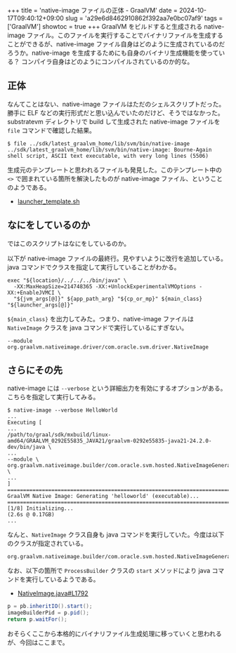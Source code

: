 +++
title = 'native-image ファイルの正体 - GraalVM'
date = 2024-10-17T09:40:12+09:00
slug = 'a29e6d8462910862f392aa7e0bc07af9'
tags = ['GraalVM']
showtoc = true
+++
GraalVM をビルドすると生成される native-image ファイル。このファイルを実行することでバイナリファイルを生成することができるが、native-image ファイル自身はどのように生成されているのだろうか。native-image を生成するためにも自身のバイナリ生成機能を使っている？ コンパイラ自身はどのようにコンパイルされているのか的な。

## 正体

なんてことはない、native-image ファイルはただのシェルスクリプトだった。勝手に ELF などの実行形式だと思い込んでいたのだけど、そうではなかった。substratevm ディレクトリで build して生成された native-image ファイルを `file` コマンドで確認した結果。

```
$ file ../sdk/latest_graalvm_home/lib/svm/bin/native-image
../sdk/latest_graalvm_home/lib/svm/bin/native-image: Bourne-Again shell script, ASCII text executable, with very long lines (5506)
```

生成元のテンプレートと思われるファイルも発見した。このテンプレート中の `<>` で囲まれている箇所を解決したものが native-image ファイル、ということのようである。

- <a href="https://github.com/oracle/graal/blob/master/sdk/mx.sdk/vm/launcher_template.sh" target="_blank">launcher_template.sh</a>

## なにをしているのか

ではこのスクリプトはなにをしているのか。

以下が native-image ファイルの最終行。見やすいように改行を追加している。java コマンドでクラスを指定して実行していることがわかる。

```
exec "${location}/../../../bin/java" \
  -XX:MaxHeapSize=214748365 -XX:+UnlockExperimentalVMOptions -XX:+EnableJVMCI \
  "${jvm_args[@]}" ${app_path_arg} "${cp_or_mp}" ${main_class} "${launcher_args[@]}"
```

`${main_class}` を出力してみた。つまり、native-image ファイルは `NativeImage` クラスを java コマンドで実行しているにすぎない。

```
--module org.graalvm.nativeimage.driver/com.oracle.svm.driver.NativeImage
```

## さらにその先

native-image には `--verbose` という詳細出力を有効にするオプションがある。こちらを指定して実行してみる。

```
$ native-image --verbose HelloWorld
...
Executing [
...
/path/to/graal/sdk/mxbuild/linux-amd64/GRAALVM_0292E55835_JAVA21/graalvm-0292e55835-java21-24.2.0-dev/bin/java \
...
--module \
org.graalvm.nativeimage.builder/com.oracle.svm.hosted.NativeImageGeneratorRunner \
...
]
========================================================================================================================
GraalVM Native Image: Generating 'helloworld' (executable)...
========================================================================================================================
[1/8] Initializing...                                                                                    (2.6s @ 0.17GB)
...
```

なんと、`NativeImage` クラス自身も java コマンドを実行していた。今度は以下のクラスが指定されている。

```
org.graalvm.nativeimage.builder/com.oracle.svm.hosted.NativeImageGeneratorRunner
```

なお、以下の箇所で `ProcessBuilder` クラスの `start` メソッドにより java コマンドを実行しているようである。

- <a href="https://github.com/oracle/graal/blob/a5eb4a5fdcee9ef5cd9c108a853fa9839815793c/substratevm/src/com.oracle.svm.driver/src/com/oracle/svm/driver/NativeImage.java#L1792" target="_blank">NativeImage.java#L1792</a>

```java
p = pb.inheritIO().start();
imageBuilderPid = p.pid();
return p.waitFor();
```

おそらくここから本格的にバイナリファイル生成処理に移っていくと思われるが、今回はここまで。
